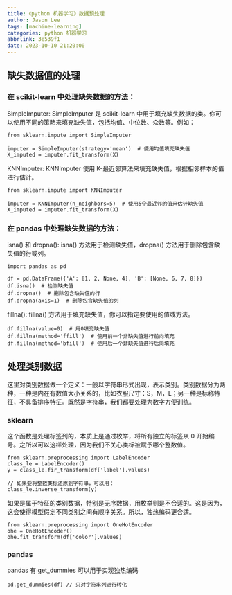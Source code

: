 ```yaml
---
title: 《python 机器学习》数据预处理
author: Jason Lee
tags: [machine-learning]
categories: python 机器学习
abbrlink: 3e539f1
date: 2023-10-10 21:20:00
---
```


## 缺失数据值的处理

### 在 scikit-learn 中处理缺失数据的方法：

SimpleImputer: SimpleImputer 是 scikit-learn 中用于填充缺失数据的类。你可以使用不同的策略来填充缺失值，包括均值、中位数、众数等。例如：

```
from sklearn.impute import SimpleImputer

imputer = SimpleImputer(strategy='mean')  # 使用均值填充缺失值
X_imputed = imputer.fit_transform(X)
```

KNNImputer: KNNImputer 使用 K-最近邻算法来填充缺失值，根据相邻样本的值进行估计。

```
from sklearn.impute import KNNImputer

imputer = KNNImputer(n_neighbors=5)  # 使用5个最近邻的值来估计缺失值
X_imputed = imputer.fit_transform(X)
```

### 在 pandas 中处理缺失数据的方法：

isna() 和 dropna(): isna() 方法用于检测缺失值，dropna() 方法用于删除包含缺失值的行或列。

```
import pandas as pd

df = pd.DataFrame({'A': [1, 2, None, 4], 'B': [None, 6, 7, 8]})
df.isna()  # 检测缺失值
df.dropna()  # 删除包含缺失值的行
df.dropna(axis=1)  # 删除包含缺失值的列
```

fillna(): fillna() 方法用于填充缺失值，你可以指定要使用的值或方法。

```
df.fillna(value=0)  # 用0填充缺失值
df.fillna(method='ffill')  # 使用前一个非缺失值进行前向填充
df.fillna(method='bfill')  # 使用后一个非缺失值进行后向填充
```

## 处理类别数据

这里对类别数据做一个定义：一般以字符串形式出现，表示类别。类别数据分为两种，一种是内在有数值大小关系的，比如衣服尺寸：S，M，L；另一种是标称特征，不具备排序特征。既然是字符串，我们都要处理为数字方便训练。

### sklearn

这个函数是处理标签列的，本质上是通过枚举，将所有独立的标签从 0 开始编号。之所以可以这样处理，因为我们不关心类标被赋予哪个整数值。

```
from sklearn.preprocessing import LabelEncoder
class_le = LabelEncoder()
y = class_le.fir_transform(df['label'].values)

// 如果要将整数类标还原到字符串，可以用：
class_le.inverse_transform(y)
```

如果是属于特征的类别数据，特别是无序数据，用枚举则是不合适的。这是因为，这会使得模型假定不同类别之间有顺序关系。所以，独热编码更合适。

```
from sklearn.preprocessing import OneHotEncoder
ohe = OneHotEncoder()
ohe.fit_transform(df['color'].values)
```

### pandas

pandas 有 get_dummies 可以用于实现独热编码

```
pd.get_dummies(df) // 只对字符串列进行转化
```
